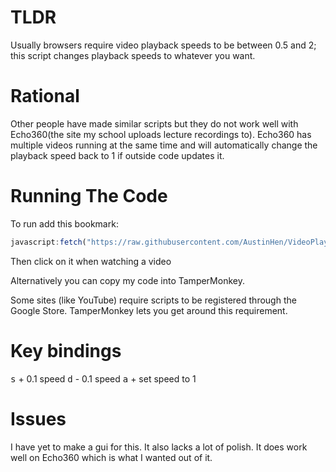 # TLDR 
Usually browsers require video playback speeds to be between 0.5 and 2; this script changes playback speeds to whatever you want. 

# Rational
Other people have made similar scripts but they do not work well with Echo360(the site my school uploads lecture recordings to). 
Echo360 has multiple videos running at the same time and will automatically change the playback speed back to 1 if outside code updates it.

# Running The Code
To run add this bookmark:
```js
javascript:fetch("https://raw.githubusercontent.com/AustinHen/VideoPlaybackSpeed/main/main.js").then(a=>a.text()).then(eval)
```
Then click on it when watching a video


Alternatively you can copy my code into TamperMonkey. 

Some sites (like YouTube) require scripts to be registered through the Google Store. TamperMonkey lets you get around this requirement.   
# Key bindings
<kbd>s</kbd> + 0.1 speed
<kbd>d</kbd> - 0.1 speed
<kbd>a</kbd> + set speed to 1
# Issues 
I have yet to make a gui for this. It also lacks a lot of polish. It does work well on Echo360 which is what I wanted out of it. 

